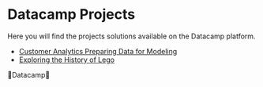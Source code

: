 # Datacamp Projects
Here you will find the projects solutions available on the Datacamp platform.  

- [Customer Analytics Preparing Data for Modeling](https://github.com/guillermovc/Datacamp-Projects/tree/master/Customer%20Analytics%20Preparing%20Data%20for%20Modeling)
- [Exploring the History of Lego](https://github.com/guillermovc/Datacamp-Projects/tree/master/Exploring%20the%20History%20of%20Lego)

💚Datacamp💚